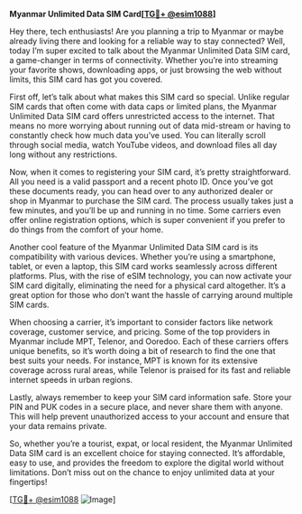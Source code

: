 **Myanmar Unlimited Data SIM Card[[TG💪+ @esim1088](https://t.me/s/esim1088)]**

Hey there, tech enthusiasts! Are you planning a trip to Myanmar or maybe already living there and looking for a reliable way to stay connected? Well, today I’m super excited to talk about the Myanmar Unlimited Data SIM card, a game-changer in terms of connectivity. Whether you’re into streaming your favorite shows, downloading apps, or just browsing the web without limits, this SIM card has got you covered.

First off, let’s talk about what makes this SIM card so special. Unlike regular SIM cards that often come with data caps or limited plans, the Myanmar Unlimited Data SIM card offers unrestricted access to the internet. That means no more worrying about running out of data mid-stream or having to constantly check how much data you’ve used. You can literally scroll through social media, watch YouTube videos, and download files all day long without any restrictions.

Now, when it comes to registering your SIM card, it’s pretty straightforward. All you need is a valid passport and a recent photo ID. Once you’ve got these documents ready, you can head over to any authorized dealer or shop in Myanmar to purchase the SIM card. The process usually takes just a few minutes, and you’ll be up and running in no time. Some carriers even offer online registration options, which is super convenient if you prefer to do things from the comfort of your home.

Another cool feature of the Myanmar Unlimited Data SIM card is its compatibility with various devices. Whether you’re using a smartphone, tablet, or even a laptop, this SIM card works seamlessly across different platforms. Plus, with the rise of eSIM technology, you can now activate your SIM card digitally, eliminating the need for a physical card altogether. It’s a great option for those who don’t want the hassle of carrying around multiple SIM cards.

When choosing a carrier, it’s important to consider factors like network coverage, customer service, and pricing. Some of the top providers in Myanmar include MPT, Telenor, and Ooredoo. Each of these carriers offers unique benefits, so it’s worth doing a bit of research to find the one that best suits your needs. For instance, MPT is known for its extensive coverage across rural areas, while Telenor is praised for its fast and reliable internet speeds in urban regions.

Lastly, always remember to keep your SIM card information safe. Store your PIN and PUK codes in a secure place, and never share them with anyone. This will help prevent unauthorized access to your account and ensure that your data remains private.

So, whether you’re a tourist, expat, or local resident, the Myanmar Unlimited Data SIM card is an excellent choice for staying connected. It’s affordable, easy to use, and provides the freedom to explore the digital world without limitations. Don’t miss out on the chance to enjoy unlimited data at your fingertips!

[[TG💪+ @esim1088](https://t.me/s/esim1088) ![Image](https://i.postimg.cc/Y0z9fWf4/image.png)]